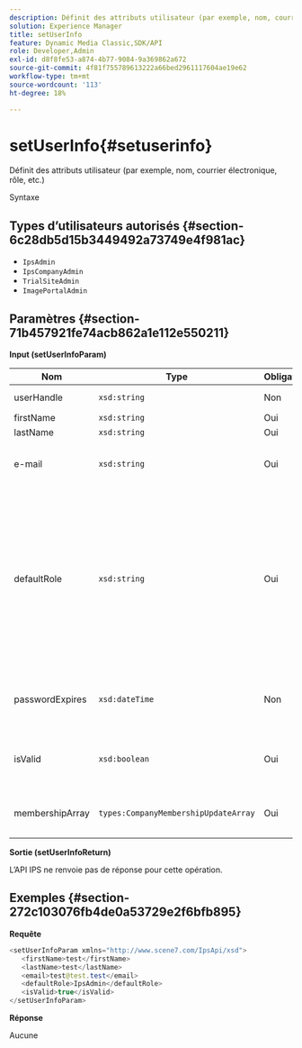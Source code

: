 ```yaml
---
description: Définit des attributs utilisateur (par exemple, nom, courrier électronique, rôle, etc.)
solution: Experience Manager
title: setUserInfo
feature: Dynamic Media Classic,SDK/API
role: Developer,Admin
exl-id: d8f8fe53-a874-4b77-9084-9a369862a672
source-git-commit: 4f81f755789613222a66bed2961117604ae19e62
workflow-type: tm+mt
source-wordcount: '113'
ht-degree: 18%

---
```


# setUserInfo{#setuserinfo}

Définit des attributs utilisateur (par exemple, nom, courrier électronique, rôle, etc.)

Syntaxe

## Types d’utilisateurs autorisés {#section-6c28db5d15b3449492a73749e4f981ac}

* `IpsAdmin`
* `IpsCompanyAdmin`
* `TrialSiteAdmin`
* `ImagePortalAdmin`

## Paramètres {#section-71b457921fe74acb862a1e112e550211}

**Input (setUserInfoParam)**

| Nom | Type | Obligatoire | Description |
|---|---|---|---|
| userHandle | `xsd:string` | Non | Identifiant utilisateur. |
| firstName | `xsd:string` | Oui | Prénom. |
| lastName | `xsd:string` | Oui | Nom. |
| e-mail | `xsd:string` | Oui | Adresse électronique de l’utilisateur. |
| defaultRole | `xsd:string` | Oui | Définit le rôle d’un utilisateur dans chaque société à laquelle il appartient. Notez toutefois que le rôle `IpsAdmin` remplace d’autres paramètres par entreprise. |
| passwordExpires | `xsd:dateTime` | Non | Définissez la date d’expiration du mot de passe. |
| isValid | `xsd:boolean` | Oui | Détermine si l’utilisateur est un utilisateur IPS valide. |
| membershipArray | `types:CompanyMembershipUpdateArray` | Oui | Un tableau de gestionnaires de société. |

**Sortie (setUserInfoReturn)**

L’API IPS ne renvoie pas de réponse pour cette opération.

## Exemples {#section-272c103076fb4de0a53729e2f6bfb895}

**Requête**

```java
<setUserInfoParam xmlns="http://www.scene7.com/IpsApi/xsd">
   <firstName>test</firstName>
   <lastName>test</lastName>
   <email>test@test.test</email>
   <defaultRole>IpsAdmin</defaultRole>
   <isValid>true</isValid>
</setUserInfoParam>
```

**Réponse**

Aucune
